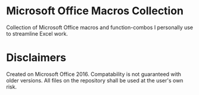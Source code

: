 # Microsoft Office Macros Collection
Collection of Microsoft Office macros and function-combos I personally use to streamline Excel work.

# Disclaimers
Created on Microsoft Office 2016. Compatability is not guaranteed with older versions.
All files on the repository shall be used at the user's own risk.
